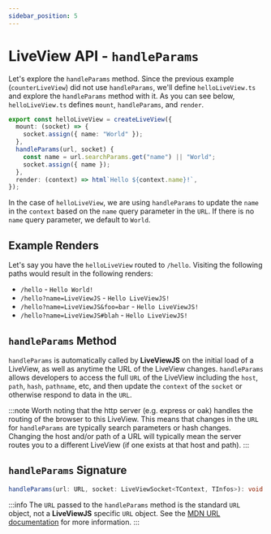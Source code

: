 ```yaml
---
sidebar_position: 5
---
```


# LiveView API - `handleParams`

Let's explore the `handleParams` method. Since the previous example (`counterLiveView`) did not use `handleParams`,
we'll define `helloLiveView.ts` and explore the `handleParams` method with it. As you can see below, `helloLiveView.ts`
defines `mount`, `handleParams`, and `render`.

```ts title="helloLiveView.ts"
export const helloLiveView = createLiveView({
  mount: (socket) => {
    socket.assign({ name: "World" });
  },
  handleParams(url, socket) {
    const name = url.searchParams.get("name") || "World";
    socket.assign({ name });
  },
  render: (context) => html`Hello ${context.name}!`,
});
```

In the case of `helloLiveView`, we are using `handleParams` to update the `name` in the `context` based on the `name`
query parameter in the `URL`. If there is no `name` query parameter, we default to `World`.

## Example Renders

Let's say you have the `helloLiveView` routed to `/hello`. Visiting the following paths would result in the following
renders:

- `/hello` - `Hello World!`
- `/hello?name=LiveViewJS` - `Hello LiveViewJS!`
- `/hello?name=LiveViewJS&foo=bar` - `Hello LiveViewJS!`
- `/hello?name=LiveViewJS#blah` - `Hello LiveViewJS!`

## `handleParams` Method

`handleParams` is automatically called by **LiveViewJS** on the initial load of a LiveView, as well as anytime the URL of
the LiveView changes. `handleParams` allows developers to access the full `URL` of the LiveView including the `host`,
`path`, `hash`, `pathname`, etc, and then update the `context` of the `socket` or otherwise respond to data in the `URL`.

:::note Worth noting that the http server (e.g. express or oak) handles the routing of the browser to this LiveView. This
means that changes in the `URL` for `handleParams` are typically search parameters or hash changes. Changing the host
and/or path of a URL will typically mean the server routes you to a different LiveView (if one exists at that host and
path). :::

## `handleParams` Signature

```ts
handleParams(url: URL, socket: LiveViewSocket<TContext, TInfos>): void | Promise<void>;
```

:::info The `URL` passed to the `handleParams` method is the standard `URL` object, not a **LiveViewJS** specific `URL`
object. See the [MDN URL documentation](https://developer.mozilla.org/en-US/docs/Web/API/URL) for more information. :::
